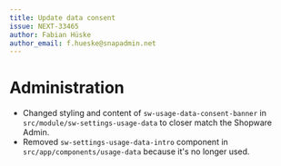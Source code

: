 ```yaml
---
title: Update data consent
issue: NEXT-33465
author: Fabian Hüske
author_email: f.hueske@snapadmin.net
---
```

# Administration
* Changed styling and content of `sw-usage-data-consent-banner` in `src/module/sw-settings-usage-data` to closer match the Shopware Admin.
* Removed `sw-settings-usage-data-intro` component in `src/app/components/usage-data` because it's no longer used.
